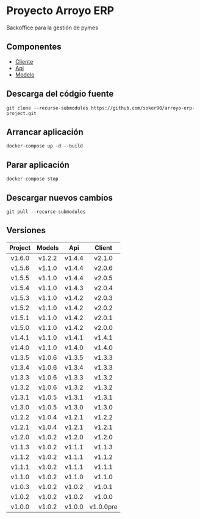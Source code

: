 # Proyecto Arroyo ERP
Backoffice para la gestión de pymes

## Componentes
* [Cliente](https://github.com/soker90/arroyo-erp-client)
* [Api](https://github.com/soker90/arroyo-erp-api)
* [Modelo](https://github.com/soker90/arroyo-erp-models)

## Descarga del códgio fuente
```
git clone --recurse-submodules https://github.com/soker90/arroyo-erp-project.git
```

## Arrancar aplicación
```
docker-compose up -d --build
```

## Parar aplicación
```
docker-compose stop
```

## Descargar nuevos cambios
```
git pull --recurse-submodules
```

## Versiones

|    Project    |    Models    |    Api    |    Client    |
|:-------------:|:------------:|:---------:|:------------:|
|    v1.6.0     |    v1.2.2    |   v1.4.4  |   v2.1.0     |
|    v1.5.6     |    v1.1.0    |   v1.4.4  |   v2.0.6     |
|    v1.5.5     |    v1.1.0    |   v1.4.4  |   v2.0.5     |
|    v1.5.4     |    v1.1.0    |   v1.4.3  |   v2.0.4     |
|    v1.5.3     |    v1.1.0    |   v1.4.2  |   v2.0.3     |
|    v1.5.2     |    v1.1.0    |   v1.4.2  |   v2.0.2     |
|    v1.5.1     |    v1.1.0    |   v1.4.2  |   v2.0.1     |
|    v1.5.0     |    v1.1.0    |   v1.4.2  |   v2.0.0     |
|    v1.4.1     |    v1.1.0    |   v1.4.1  |   v1.4.1     |
|    v1.4.0     |    v1.1.0    |   v1.4.0  |   v1.4.0     |
|    v1.3.5     |    v1.0.6    |   v1.3.5  |   v1.3.3     |
|    v1.3.4     |    v1.0.6    |   v1.3.4  |   v1.3.3     |
|    v1.3.3     |    v1.0.6    |   v1.3.3  |   v1.3.2     |
|    v1.3.2     |    v1.0.6    |   v1.3.2  |   v1.3.2     |
|    v1.3.1     |    v1.0.5    |   v1.3.1  |   v1.3.1     |
|    v1.3.0     |    v1.0.5    |   v1.3.0  |   v1.3.0     |
|    v1.2.2     |    v1.0.4    |   v1.2.1  |   v1.2.2     |
|    v1.2.1     |    v1.0.4    |   v1.2.1  |   v1.2.1     |
|    v1.2.0     |    v1.0.2    |   v1.2.0  |   v1.2.0     |
|    v1.1.3     |    v1.0.2    |   v1.1.1  |   v1.1.3     |
|    v1.1.2     |    v1.0.2    |   v1.1.1  |   v1.1.2     |
|    v1.1.1     |    v1.0.2    |   v1.1.1  |   v1.1.1     |
|    v1.1.0     |    v1.0.2    |   v1.1.0  |   v1.1.0     |
|    v1.0.3     |    v1.0.2    |   v1.0.2  |   v1.0.1     |
|    v1.0.2     |    v1.0.2    |   v1.0.2  |   v1.0.0     |
|    v1.0.0     |    v1.0.2    |   v1.0.0  |   v1.0.0pre  |
